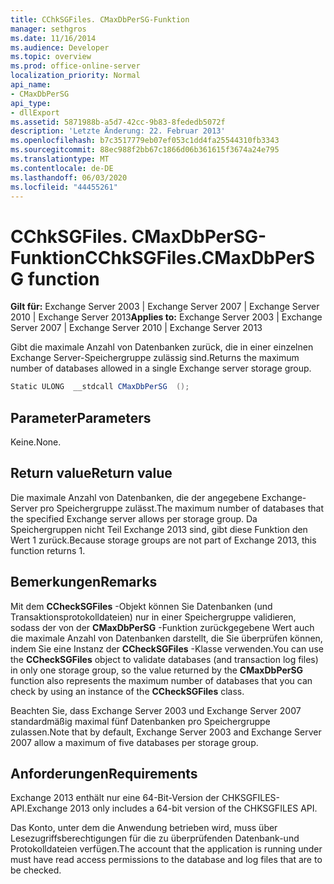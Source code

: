 ```yaml
---
title: CChkSGFiles. CMaxDbPerSG-Funktion
manager: sethgros
ms.date: 11/16/2014
ms.audience: Developer
ms.topic: overview
ms.prod: office-online-server
localization_priority: Normal
api_name:
- CMaxDbPerSG
api_type:
- dllExport
ms.assetid: 5871988b-a5d7-42cc-9b83-8fededb5072f
description: 'Letzte Änderung: 22. Februar 2013'
ms.openlocfilehash: b7c3517779eb07ef053c1dd4fa25544310fb3343
ms.sourcegitcommit: 88ec988f2bb67c1866d06b361615f3674a24e795
ms.translationtype: MT
ms.contentlocale: de-DE
ms.lasthandoff: 06/03/2020
ms.locfileid: "44455261"
---
```

# <a name="cchksgfilescmaxdbpersg-function"></a><span data-ttu-id="f916e-103">CChkSGFiles. CMaxDbPerSG-Funktion</span><span class="sxs-lookup"><span data-stu-id="f916e-103">CChkSGFiles.CMaxDbPerSG function</span></span>

<span data-ttu-id="f916e-104">**Gilt für:** Exchange Server 2003 | Exchange Server 2007 | Exchange Server 2010 | Exchange Server 2013</span><span class="sxs-lookup"><span data-stu-id="f916e-104">**Applies to:** Exchange Server 2003 | Exchange Server 2007 | Exchange Server 2010 | Exchange Server 2013</span></span>
  
<span data-ttu-id="f916e-105">Gibt die maximale Anzahl von Datenbanken zurück, die in einer einzelnen Exchange Server-Speichergruppe zulässig sind.</span><span class="sxs-lookup"><span data-stu-id="f916e-105">Returns the maximum number of databases allowed in a single Exchange server storage group.</span></span>
  
```cs
Static ULONG  __stdcall CMaxDbPerSG  ();

```

## <a name="parameters"></a><span data-ttu-id="f916e-106">Parameter</span><span class="sxs-lookup"><span data-stu-id="f916e-106">Parameters</span></span>

<span data-ttu-id="f916e-107">Keine.</span><span class="sxs-lookup"><span data-stu-id="f916e-107">None.</span></span>
  
## <a name="return-value"></a><span data-ttu-id="f916e-108">Return value</span><span class="sxs-lookup"><span data-stu-id="f916e-108">Return value</span></span>

<span data-ttu-id="f916e-109">Die maximale Anzahl von Datenbanken, die der angegebene Exchange-Server pro Speichergruppe zulässt.</span><span class="sxs-lookup"><span data-stu-id="f916e-109">The maximum number of databases that the specified Exchange server allows per storage group.</span></span> <span data-ttu-id="f916e-110">Da Speichergruppen nicht Teil Exchange 2013 sind, gibt diese Funktion den Wert 1 zurück.</span><span class="sxs-lookup"><span data-stu-id="f916e-110">Because storage groups are not part of Exchange 2013, this function returns 1.</span></span>
  
## <a name="remarks"></a><span data-ttu-id="f916e-111">Bemerkungen</span><span class="sxs-lookup"><span data-stu-id="f916e-111">Remarks</span></span>

<span data-ttu-id="f916e-112">Mit dem **CCheckSGFiles** -Objekt können Sie Datenbanken (und Transaktionsprotokolldateien) nur in einer Speichergruppe validieren, sodass der von der **CMaxDbPerSG** -Funktion zurückgegebene Wert auch die maximale Anzahl von Datenbanken darstellt, die Sie überprüfen können, indem Sie eine Instanz der **CCheckSGFiles** -Klasse verwenden.</span><span class="sxs-lookup"><span data-stu-id="f916e-112">You can use the **CCheckSGFiles** object to validate databases (and transaction log files) in only one storage group, so the value returned by the **CMaxDbPerSG** function also represents the maximum number of databases that you can check by using an instance of the **CCheckSGFiles** class.</span></span> 
  
<span data-ttu-id="f916e-113">Beachten Sie, dass Exchange Server 2003 und Exchange Server 2007 standardmäßig maximal fünf Datenbanken pro Speichergruppe zulassen.</span><span class="sxs-lookup"><span data-stu-id="f916e-113">Note that by default, Exchange Server 2003 and Exchange Server 2007 allow a maximum of five databases per storage group.</span></span>
  
## <a name="requirements"></a><span data-ttu-id="f916e-114">Anforderungen</span><span class="sxs-lookup"><span data-stu-id="f916e-114">Requirements</span></span>

<span data-ttu-id="f916e-115">Exchange 2013 enthält nur eine 64-Bit-Version der CHKSGFILES-API.</span><span class="sxs-lookup"><span data-stu-id="f916e-115">Exchange 2013 only includes a 64-bit version of the CHKSGFILES API.</span></span>
  
<span data-ttu-id="f916e-116">Das Konto, unter dem die Anwendung betrieben wird, muss über Lesezugriffsberechtigungen für die zu überprüfenden Datenbank-und Protokolldateien verfügen.</span><span class="sxs-lookup"><span data-stu-id="f916e-116">The account that the application is running under must have read access permissions to the database and log files that are to be checked.</span></span>
  

